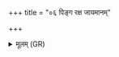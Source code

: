 +++
title = "०६ पिङ्ग रक्ष जायमानम्"

+++
<details><summary>मूलम् (GR)</summary>

पिङ्ग रक्ष जायमानं  
पुमांसं मा स्त्रियं क्रन् ।  
आण्डादो गर्भं मा दभन्  
बाधस्वेतः किमीदिनः ॥
</details>